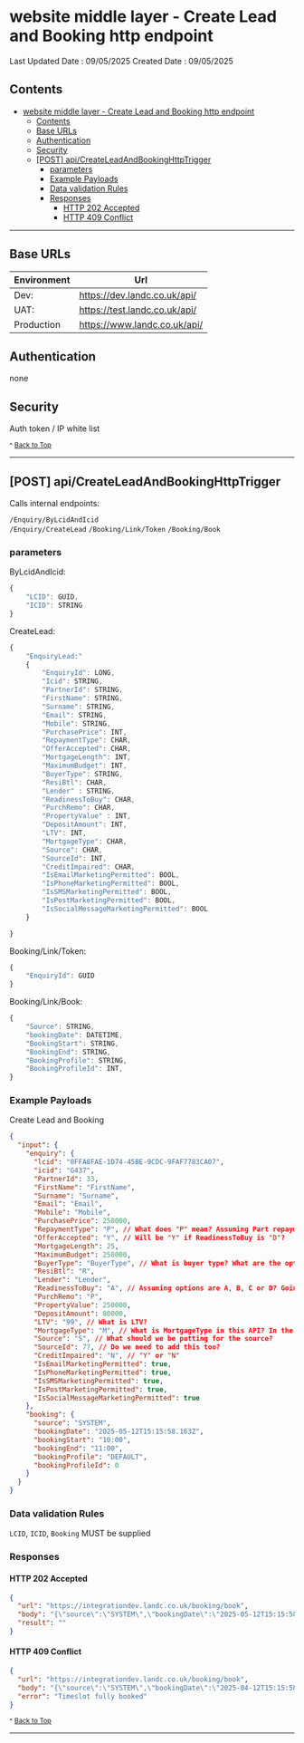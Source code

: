 # website middle layer - Create Lead and Booking http endpoint

Last Updated Date : 09/05/2025
Created Date : 09/05/2025

## Contents

- [website middle layer - Create Lead and Booking http endpoint](#website-middle-layer---create-lead-and-booking-http-endpoint)
  - [Contents](#contents)
  - [Base URLs](#base-urls)
  - [Authentication](#authentication)
  - [Security](#security)
  - [\[POST\] api/CreateLeadAndBookingHttpTrigger](#post-apicreateleadandbookinghttptrigger)
    - [parameters](#parameters)
    - [Example Payloads](#example-payloads)
    - [Data validation Rules](#data-validation-rules)
    - [Responses](#responses)
      - [HTTP 202 Accepted](#http-202-accepted)
      - [HTTP 409 Conflict](#http-409-conflict)

---

## Base URLs

| Environment | Url                           |
| ----------- | ----------------------------- |
| Dev:        | https://dev.landc.co.uk/api/  |
| UAT:        | https://test.landc.co.uk/api/ |
| Production  | https://www.landc.co.uk/api/  |

## Authentication

none

## Security

Auth token / IP white list

<small>^ [Back to Top](#website-middle-layer---create-lead-and-booking-http-endpoint)</small>

---

## [POST] api/CreateLeadAndBookingHttpTrigger

Calls internal endpoints:

`/Enquiry/ByLcidAndIcid`  
`/Enquiry/CreateLead`
`/Booking/Link/Token`
`/Booking/Book`

### parameters

ByLcidAndIcid:

```ts
{
	"LCID": GUID,
	"ICID": STRING
}
```

CreateLead:

```ts
{
	"EnquiryLead:"
	{
		"EnquiryId": LONG,
		"Icid": STRING,
		"PartnerId": STRING,
		"FirstName": STRING,
		"Surname": STRING,
		"Email": STRING,
		"Mobile": STRING,
		"PurchasePrice": INT,
		"RepaymentType": CHAR,
		"OfferAccepted": CHAR,
		"MortgageLength": INT,
		"MaximumBudget": INT,
		"BuyerType": STRING,
		"ResiBtl": CHAR,
		"Lender" : STRING,
		"ReadinessToBuy": CHAR,
		"PurchRemo": CHAR,
		"PropertyValue" : INT,
		"DepositAmount": INT,
		"LTV": INT,
		"MortgageType": CHAR,
		"Source": CHAR,
		"SourceId": INT,
		"CreditImpaired": CHAR,
		"IsEmailMarketingPermitted": BOOL,
		"IsPhoneMarketingPermitted": BOOL,
		"IsSMSMarketingPermitted": BOOL,
		"IsPostMarketingPermitted": BOOL,
		"IsSocialMessageMarketingPermitted": BOOL
	}

}
```

Booking/Link/Token:

```ts
{
	"EnquiryId": GUID
}
```

Booking/Link/Book:

```ts
{
	"Source": STRING,
	"bookingDate": DATETIME,
	"BookingStart": STRING,
	"BookingEnd": STRING,
	"BookingProfile": STRING,
	"BookingProfileId": INT,
}
```

### Example Payloads

Create Lead and Booking

```json
{
  "input": {
    "enquiry": {
      "lcid": "0FFA8FAE-1D74-45BE-9CDC-9FAF7783CA07",
      "icid": "G437",
      "PartnerId": 33,
      "FirstName": "FirstName",
      "Surname": "Surname",
      "Email": "Email",
      "Mobile": "Mobile",
      "PurchasePrice": 250000,
      "RepaymentType": "P", // What does "P" mean? Assuming Part repayment part interest. "R" for repayment, "I" for interest-only
      "OfferAccepted": "Y", // Will be "Y" if ReadinessToBuy is "D"?
      "MortgageLength": 25,
      "MaximumBudget": 250000,
      "BuyerType": "BuyerType", // What is buyer type? What are the options?
      "ResiBtl": "R",
      "Lender": "Lender",
      "ReadinessToBuy": "A", // Assuming options are A, B, C or D? Going from A being least ready and D being offer accepted?
      "PurchRemo": "P",
      "PropertyValue": 250000,
      "DepositAmount": 80000,
      "LTV": "99", // What is LTV?
      "MortgageType": "M", // What is MortgageType in this API? In the Products API it is 1 for residential, 2 for buy-to-let. What are the options here?
      "Source": "S", // What should we be putting for the source?
      "SourceId": 77, // Do we need to add this too?
      "CreditImpaired": "N", // "Y" or "N"
      "IsEmailMarketingPermitted": true,
      "IsPhoneMarketingPermitted": true,
      "IsSMSMarketingPermitted": true,
      "IsPostMarketingPermitted": true,
      "IsSocialMessageMarketingPermitted": true
    },
    "booking": {
      "source": "SYSTEM",
      "bookingDate": "2025-05-12T15:15:58.163Z",
      "bookingStart": "10:00",
      "bookingEnd": "11:00",
      "bookingProfile": "DEFAULT",
      "bookingProfileId": 0
    }
  }
}
```

### Data validation Rules

`LCID`, `ICID`, `Booking` MUST be supplied

### Responses

#### HTTP 202 Accepted

```json
{
  "url": "https://integrationdev.landc.co.uk/booking/book",
  "body": "{\"source\":\"SYSTEM\",\"bookingDate\":\"2025-05-12T15:15:58.163Z\",\"bookingStart\":\"10:00\",\"bookingEnd\":\"11:00\",\"bookingProfile\":\"DEFAULT\",\"bookingProfileId\":0}",
  "result": ""
}
```

#### HTTP 409 Conflict

```json
{
  "url": "https://integrationdev.landc.co.uk/booking/book",
  "body": "{\"source\":\"SYSTEM\",\"bookingDate\":\"2025-04-12T15:15:58.163Z\",\"bookingStart\":\"10:00\",\"bookingEnd\":\"11:00\",\"bookingProfile\":\"DEFAULT\",\"bookingProfileId\":0}",
  "error": "Timeslot fully booked"
}
```

<small>^ [Back to Top](#website-middle-layer---create-lead-and-booking-http-endpoint)</small>

---
